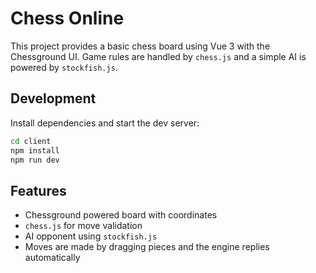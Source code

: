 # Chess Online

This project provides a basic chess board using Vue 3 with the Chessground UI.
Game rules are handled by `chess.js` and a simple AI is powered by `stockfish.js`.

## Development

Install dependencies and start the dev server:

```bash
cd client
npm install
npm run dev
```

## Features

- Chessground powered board with coordinates
- `chess.js` for move validation
- AI opponent using `stockfish.js`
- Moves are made by dragging pieces and the engine replies automatically

